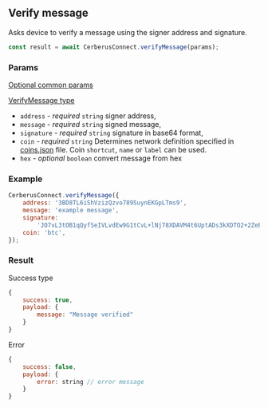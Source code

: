 ## Verify message

Asks device to
verify a message using the signer address and signature.

```javascript
const result = await CerberusConnect.verifyMessage(params);
```

### Params

[Optional common params](commonParams.md)

[VerifyMessage type](https://github.com/Cerberus-Wallet/cerberus-suite/blob/develop/packages/connect/src/types/api/bitcoin/index.ts)

-   `address` - _required_ `string` signer address,
-   `message` - _required_ `string` signed message,
-   `signature` - _required_ `string` signature in base64 format,
-   `coin` - _required_ `string` Determines network definition specified in [coins.json](https://github.com/Cerberus-Wallet/cerberus-suite/blob/develop/packages/connect-common/files/coins.json) file. Coin `shortcut`, `name` or `label` can be used.
-   `hex` - _optional_ `boolean` convert message from hex

### Example

```javascript
CerberusConnect.verifyMessage({
    address: '3BD8TL6iShVzizQzvo789SuynEKGpLTms9',
    message: 'example message',
    signature:
        'JO7vL3tOB1qQyfSeIVLvdEw9G1tCvL+lNj78XDAVM4t6UptADs3kXDTO2+2ZeEOLFL4/+wm+BBdSpo3kb3Cnsas=',
    coin: 'btc',
});
```

### Result

Success type

```javascript
{
    success: true,
    payload: {
        message: "Message verified"
    }
}
```

Error

```javascript
{
    success: false,
    payload: {
        error: string // error message
    }
}
```
